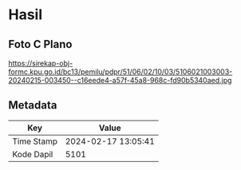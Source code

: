 # Hasil

## Foto C Plano

https://sirekap-obj-formc.kpu.go.id/bc13/pemilu/pdpr/51/06/02/10/03/5106021003003-20240215-003450--c16eede4-a57f-45a8-968c-fd90b5340aed.jpg


## Metadata

| Key        | Value               |
| ---------- | ------------------- |
| Time Stamp | 2024-02-17 13:05:41 |
| Kode Dapil | 5101                |



